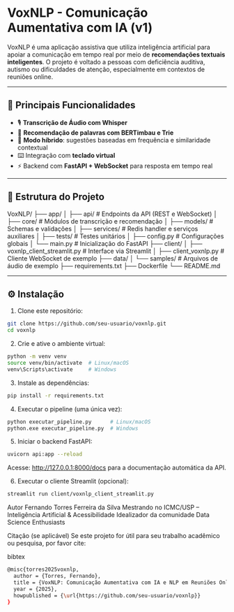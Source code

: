 # VoxNLP - Comunicação Aumentativa com IA (v1)

VoxNLP é uma aplicação assistiva que utiliza inteligência artificial para apoiar a comunicação em tempo real por meio de **recomendações textuais inteligentes**. O projeto é voltado a pessoas com deficiência auditiva, autismo ou dificuldades de atenção, especialmente em contextos de reuniões online.

---

## 🚀 Principais Funcionalidades

- 🎙️ **Transcrição de Áudio com Whisper**
- 💬 **Recomendação de palavras com BERTimbau e Trie**
- 🧠 **Modo híbrido**: sugestões baseadas em frequência e similaridade contextual
- ⌨️ Integração com **teclado virtual**
- ⚡ Backend com **FastAPI + WebSocket** para resposta em tempo real

---

## 🧩 Estrutura do Projeto

VoxNLP/
├── app/
│ ├── api/ # Endpoints da API (REST e WebSocket)
│ ├── core/ # Módulos de transcrição e recomendação
│ ├── models/ # Schemas e validações
│ ├── services/ # Redis handler e serviços auxiliares
│ ├── tests/ # Testes unitários
│ ├── config.py # Configurações globais
│ └── main.py # Inicialização do FastAPI
├── client/
│ ├── voxnlp_client_streamlit.py # Interface via Streamlit
│ ├── client_voxnlp.py # Cliente WebSocket de exemplo
├── data/
│ └── samples/ # Arquivos de áudio de exemplo
├── requirements.txt
├── Dockerfile
└── README.md

---

## ⚙️ Instalação

1. Clone este repositório:

```bash
git clone https://github.com/seu-usuario/voxnlp.git
cd voxnlp
```

2. Crie e ative o ambiente virtual:

```bash
python -m venv venv
source venv/bin/activate  # Linux/macOS
venv\Scripts\activate     # Windows
```

3. Instale as dependências:

```bash
pip install -r requirements.txt
```

4. Executar o pipeline (uma única vez):

```bash
python executar_pipeline.py      # Linux/macOS
python.exe executar_pipeline.py  # Windows
```

5. Iniciar o backend FastAPI:

```bash
uvicorn api:app --reload
```
Acesse: http://127.0.0.1:8000/docs para a documentação automática da API.

6. Executar o cliente Streamlit (opcional):

```bash
streamlit run client/voxnlp_client_streamlit.py
```

Autor
Fernando Torres Ferreira da Silva
Mestrando no ICMC/USP – Inteligência Artificial & Acessibilidade
Idealizador da comunidade Data Science Enthusiasts

Citação (se aplicável)
Se este projeto for útil para seu trabalho acadêmico ou pesquisa, por favor cite:

bibtex

```bash
@misc{torres2025voxnlp,
  author = {Torres, Fernando},
  title = {VoxNLP: Comunicação Aumentativa com IA e NLP em Reuniões Online},
  year = {2025},
  howpublished = {\url{https://github.com/seu-usuario/voxnlp}}
}
```

